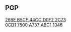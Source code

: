 ## PGP
[266E B5CF 44CC D0F2 2C73  
0CD1 7500 A737 A8C1 1046](https://keys.openpgp.org/vks/v1/by-fingerprint/266EB5CF44CCD0F22C730CD17500A737A8C11046)
